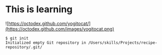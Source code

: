 # This is learning
![https://octodex.github.com/yogitocat/](https://octodex.github.com/images/yogitocat.png)
```
$ git init
Initialized empty Git repository in /Users/skills/Projects/recipe-repository/.git/
```
